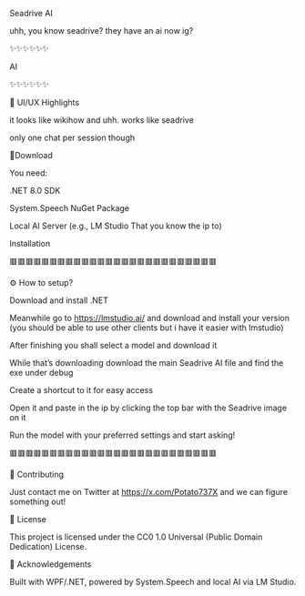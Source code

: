 Seadrive AI

uhh, you know seadrive? they have an ai now ig?

✨✨✨✨✨✨

AI

✨✨✨✨✨✨


🎨 UI/UX Highlights

it looks like wikihow and uhh. works like seadrive

only one chat per session though


🚀Download

You need:

.NET 8.0 SDK

System.Speech NuGet Package

Local AI Server (e.g., LM Studio That you know the ip to)


Installation

🟥🟥🟥🟥🟥🟥🟥🟥🟥🟥🟥🟥🟥🟥🟥🟥🟥🟥🟥🟥🟥🟥🟥🟥🟥🟥

⚙️ How to setup?

Download and install .NET

Meanwhile go to https://lmstudio.ai/ and download and install your version (you should be able to use other clients but i have it easier with lmstudio)

After finishing you shall select a model and download it

While that’s downloading download the main Seadrive AI file and find the exe under debug

Create a shortcut to it for easy access

Open it and paste in the ip by clicking the top bar with the Seadrive image on it

Run the model with your preferred settings and start asking!

🟥🟥🟥🟥🟥🟥🟥🟥🟥🟥🟥🟥🟥🟥🟥🟥🟥🟥🟥🟥🟥🟥🟥🟥🟥🟥


🤝 Contributing

Just contact me on Twitter at https://x.com/Potato737X and we can figure something out!


📄 License

This project is licensed under the CC0 1.0 Universal (Public Domain Dedication) License.


🙏 Acknowledgements

Built with WPF/.NET, powered by System.Speech and local AI via LM Studio.
